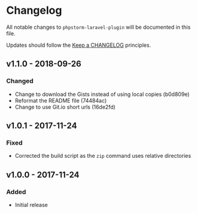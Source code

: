 # Changelog

All notable changes to `phpstorm-laravel-plugin` will be documented in this file.

Updates should follow the [Keep a CHANGELOG](https://keepachangelog.com) principles.

## v1.1.0 - 2018-09-26

### Changed
- Change to download the Gists instead of using local copies (b0d809e)
- Reformat the README file (74484ac)
- Change to use Git.io short urls (16de2fd)

## v1.0.1 - 2017-11-24

### Fixed
- Corrected the build script as the `zip` command uses relative directories

## v1.0.0 - 2017-11-24

### Added
- Initial release
